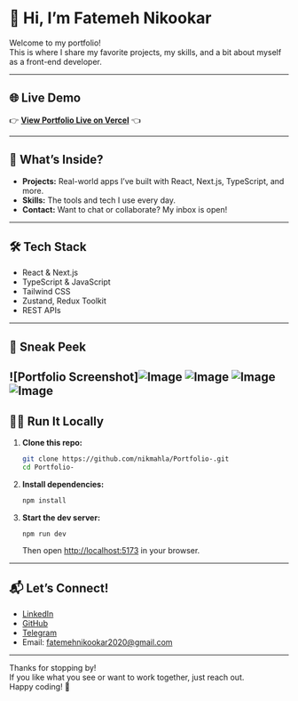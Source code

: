 # 👋 Hi, I’m Fatemeh Nikookar

Welcome to my portfolio!  
This is where I share my favorite projects, my skills, and a bit about myself as a front-end developer.

---

## 🌐 Live Demo

👉 [**View Portfolio Live on Vercel**](https://portfolio-mu-sable-67.vercel.app/) 👈

---

## 🚀 What’s Inside?

- **Projects:** Real-world apps I’ve built with React, Next.js, TypeScript, and more.
- **Skills:** The tools and tech I use every day.
- **Contact:** Want to chat or collaborate? My inbox is open!

---

## 🛠️ Tech Stack

- React & Next.js
- TypeScript & JavaScript
- Tailwind CSS
- Zustand, Redux Toolkit
- REST APIs

---

## 📸 Sneak Peek

![Portfolio Screenshot]![Image](https://github.com/user-attachments/assets/b2d55ecd-0e0c-4859-b7ae-0fd443ed5d65)
![Image](https://github.com/user-attachments/assets/91f49b93-da26-4389-a561-45e877dc9b73)
![Image](https://github.com/user-attachments/assets/de2a406f-6c6a-4750-9ce9-593f58ce3022)
![Image](https://github.com/user-attachments/assets/b6b89c80-6735-4c35-9c83-3f33d698ed0f)
---

## 🏃‍♀️ Run It Locally

1. **Clone this repo:**
   ```sh
   git clone https://github.com/nikmahla/Portfolio-.git
   cd Portfolio-
   ```

2. **Install dependencies:**
   ```sh
   npm install
   ```

3. **Start the dev server:**
   ```sh
   npm run dev
   ```
   Then open [http://localhost:5173](http://localhost:5173) in your browser.

---

## 📬 Let’s Connect!

- [LinkedIn](https://www.linkedin.com/in/fatemeh-nikookar-b00a28291/)
- [GitHub](https://github.com/nikmahla)
- [Telegram](https://t.me/Fatemeh_Nikookar)
- Email: fatemehnikookar2020@gmail.com

---

Thanks for stopping by!  
If you like what you see or want to work together, just reach out.  
Happy coding! 🌱

